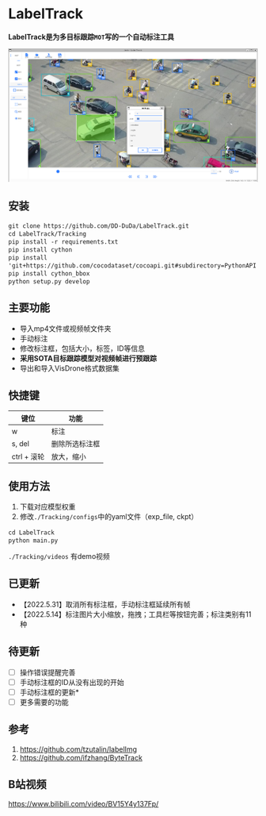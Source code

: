 # LabelTrack

**LabelTrack是为多目标跟踪```MOT```写的一个自动标注工具**

![](./assets/LabelTrack.jpg)

## 安装
```
git clone https://github.com/DD-DuDa/LabelTrack.git
cd LabelTrack/Tracking
pip install -r requirements.txt
pip install cython
pip install 'git+https://github.com/cocodataset/cocoapi.git#subdirectory=PythonAPI'
pip install cython_bbox
python setup.py develop
```

## 主要功能
* 导入mp4文件或视频帧文件夹
* 手动标注
* 修改标注框，包括大小，标签，ID等信息
* **采用SOTA目标跟踪模型对视频帧进行预跟踪**
* 导出和导入VisDrone格式数据集

## 快捷键
|  键位   | 功能  |
|  ----  | ----  |
| w  | 标注 |
| s, del  | 删除所选标注框 |
| ctrl + 滚轮 | 放大，缩小 |

## 使用方法
1. 下载对应模型权重
2. 修改```./Tracking/configs```中的yaml文件（exp_file, ckpt）
```
cd LabelTrack
python main.py
```
```./Tracking/videos``` 有demo视频

## 已更新
* 【2022.5.31】取消所有标注框，手动标注框延续所有帧
* 【2022.5.14】标注图片大小缩放，拖拽；工具栏等按钮完善；标注类别有11种

## 待更新
- [ ] 操作错误提醒完善
- [ ] 手动标注框的ID从没有出现的开始
- [ ] 手动标注框的更新*
- [ ] 更多需要的功能

## 参考
1. https://github.com/tzutalin/labelImg
2. https://github.com/ifzhang/ByteTrack

## B站视频
https://www.bilibili.com/video/BV15Y4y137Fp/
